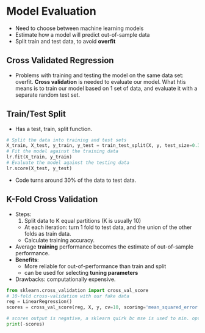 # Model Evaluation
- Need to choose between machine learning models
- Estimate how a model will predict out-of-sample data
- Split train and test data, to avoid **overfit**

## Cross Validated Regression
- Problems with training and testing the model on the same data set: overfit. **Cross validation** is needed to evaluate our model. What htis means is to train our model based on 1 set of data, and evaluate it with a separate random test set.

## Train/Test Split
  - Has a test, train, split function.

```python
# Split the data into training and test sets
X_train, X_test, y_train, y_test = train_test_split(X, y, test_size=0.3)
# Fit the model against the training data
lr.fit(X_train, y_train)
# Evaluate the model against the testing data
lr.score(X_test, y_test)
```

- Code turns around 30% of the data to test data.

## K-Fold Cross Validation
- Steps:
  1. Split data to K equal partitions (K is usually 10)
  - At each iteration: turn 1 fold to test data, and the union of the other folds as train data.
  - Calculate training accuracy.
- Average **training** performance becomes the estimate of out-of-sample performance.
- **Benefits**:
  - More reliable for out-of-performance than train and split
  - can be used for selecting **tuning parameters**
- Drawbacks: computationally expensive.  

```python
from sklearn.cross_validation import cross_val_score
# 10-fold cross-validation with our fake data
reg = LinearRegression()
scores = cross_val_score(reg, X, y, cv=10, scoring='mean_squared_error')

# scores output is negative, a sklearn quirk bc mse is used to min. optimization func.
print(-scores)
```
